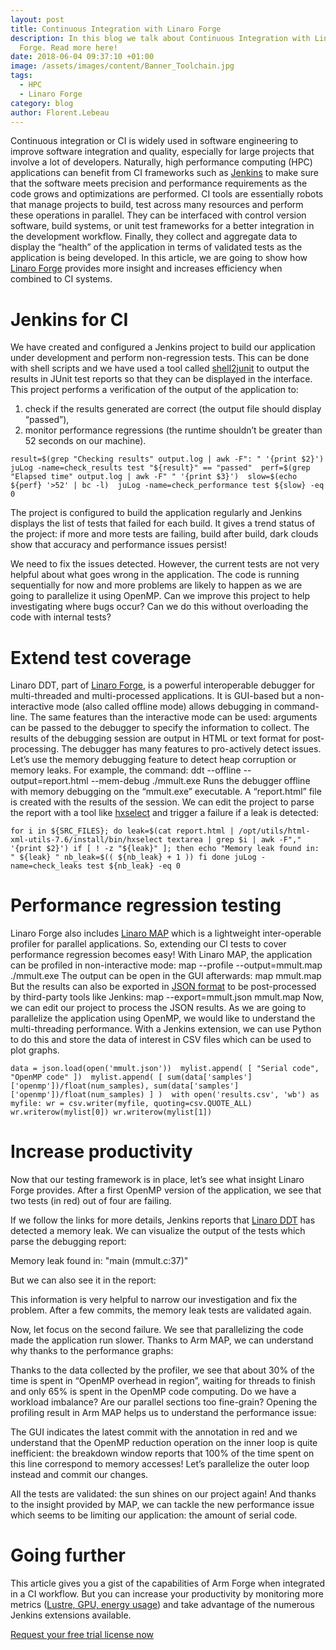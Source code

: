 ```yaml
---
layout: post
title: Continuous Integration with Linaro Forge
description: In this blog we talk about Continuous Integration with Linaro
  Forge. Read more here!
date: 2018-06-04 09:37:10 +01:00
image: /assets/images/content/Banner_Toolchain.jpg
tags:
  - HPC
  - Linaro Forge
category: blog
author: Florent.Lebeau
---
```

Continuous integration or CI is widely used in software engineering to improve software integration and quality, especially for large projects that involve a lot of developers. Naturally, high performance computing (HPC) applications can benefit from CI frameworks such as [Jenkins](https://www.jenkins.io/) to make sure that the software meets precision and performance requirements as the code grows and optimizations are performed.
CI tools are essentially robots that manage projects to build, test across many resources and perform these operations in parallel. They can be interfaced with control version software, build systems, or unit test frameworks for a better integration in the development workflow. Finally, they collect and aggregate data to display the “health” of the application in terms of validated tests as the application is being developed.
In this article, we are going to show how [Linaro Forge](https://www.linaroforge.com/documentation/) provides more insight and increases efficiency when combined to CI systems.  

# Jenkins for CI

We have created and configured a Jenkins project to build our application under development and perform non-regression tests. This can be done with shell scripts and we have used a tool called [shell2junit](https://github.com/manolo/shell2junit) to output the results in JUnit test reports so that they can be displayed in the interface.
This project performs a verification of the output of the application to:

1. check if the results generated are correct (the output file should display “passed”),
2. monitor performance regressions (the runtime shouldn’t be greater than 52 seconds on our machine).

`result=$(grep "Checking results" output.log | awk -F": " '{print $2}') 
juLog -name=check_results test "${result}" == "passed" 
perf=$(grep "Elapsed time" output.log | awk -F" " '{print $3}') 
slow=$(echo ${perf} '>52' | bc -l) 
juLog -name=check_performance test ${slow} -eq 0`

The project is configured to build the application regularly and Jenkins displays the list of tests that failed for each build. It gives a trend status of the project: if more and more tests are failing, build after build, dark clouds show that accuracy and performance issues persist!

We need to fix the issues detected. However, the current tests are not very helpful about what goes wrong in the application. The code is running sequentially for now and more problems are likely to happen as we are going to parallelize it using OpenMP. Can we improve this project to help investigating where bugs occur? Can we do this without overloading the code with internal tests?

# Extend test coverage

Linaro DDT, part of [Linaro Forge](https://www.linaroforge.com/documentation/), is a powerful interoperable debugger for multi-threaded and multi-processed applications. It is GUI-based but a non-interactive mode (also called offline mode) allows debugging in command-line. The same features than the interactive mode can be used: arguments can be passed to the debugger to specify the information to collect. The results of the debugging session are output in HTML or text format for post-processing.
The debugger has many features to pro-actively detect issues. Let’s use the memory debugging feature to detect heap corruption or memory leaks. For example, the command:
ddt --offline --output=report.html --mem-debug ./mmult.exe
Runs the debugger offline with memory debugging on the “mmult.exe” executable. A “report.html” file is created with the results of the session. We can edit the project to parse the report with a tool like [hxselect](https://www.w3.org/Tools/HTML-XML-utils/man1/hxselect.html) and trigger a failure if a leak is detected: 

`for i in ${SRC_FILES}; do
  leak=$(cat report.html | /opt/utils/html-xml-utils-7.6/install/bin/hxselect textarea | grep $i | awk -F"," '{print $2}')
  if [ ! -z "${leak}" ]; then
    echo "Memory leak found in: " ${leak} "
    nb_leak=$(( ${nb_leak} + 1 ))
  fi
done
juLog -name=check_leaks test ${nb_leak} -eq 0`

# Performance regression testing

Linaro Forge also includes [Linaro MAP](https://www.linaroforge.com/linaroMap/) which is a lightweight inter-operable profiler for parallel applications. So, extending our CI tests to cover performance regression becomes easy! With Linaro MAP, the application can be profiled in non-interactive mode:
map --profile --output=mmult.map ./mmult.exe
The output can be open in the GUI afterwards:
map mmult.map
But the results can also be exported in [JSON format](https://www.linaroforge.com/documentation/) to be post-processed by third-party tools like Jenkins:
map --export=mmult.json mmult.map
Now, we can edit our project to process the JSON results. As we are going to parallelize the application using OpenMP, we would like to understand the multi-threading performance. With a Jenkins extension, we can use Python to do this and store the data of interest in CSV files which can be used to plot graphs.

`data = json.load(open('mmult.json')) 
mylist.append( [ "Serial code", "OpenMP code" ]) 
mylist.append( [ sum(data['samples']['openmp'])/float(num_samples),
                 sum(data['samples']['openmp'])/float(num_samples) ] ) 
with open('results.csv', 'wb') as myfile:
   wr = csv.writer(myfile, quoting=csv.QUOTE_ALL)
   wr.writerow(mylist[0])
   wr.writerow(mylist[1])`

# Increase productivity

Now that our testing framework is in place, let’s see what insight Linaro Forge provides. After a first OpenMP version of the application, we see that two tests (in red) out of four are failing.

If we follow the links for more details, Jenkins reports that [Linaro DDT](https://www.linaroforge.com/linaroDdt/) has detected a memory leak. We can visualize the output of the tests which parse the debugging report:

Memory leak found in:  "main (mmult.c:37)"

But we can also see it in the report:

This information is very helpful to narrow our investigation and fix the problem. After a few commits, the memory leak tests are validated again.

Now, let focus on the second failure. We see that parallelizing the code made the application run slower. Thanks to Arm MAP, we can understand why thanks to the performance graphs:

Thanks to the data collected by the profiler, we see that about 30% of the time is spent in “OpenMP overhead in region”, waiting for threads to finish and only 65% is spent in the OpenMP code computing. Do we have a workload imbalance? Are our parallel sections too fine-grain? Opening the profiling result in Arm MAP helps us to understand the performance issue:

The GUI indicates the latest commit with the annotation in red and we understand that the OpenMP reduction operation on the inner loop is quite inefficient: the breakdown window reports that 100% of the time spent on this line correspond to memory accesses! Let’s parallelize the outer loop instead and commit our changes.

All the tests are validated: the sun shines on our project again! And thanks to the insight provided by MAP, we can tackle the new performance issue which seems to be limiting our application: the amount of serial code.

# Going further

This article gives you a gist of the capabilities of Arm Forge when integrated in a CI workflow. But you can increase your productivity by monitoring more metrics ([Lustre, GPU, energy usage](https://www.linaroforge.com/)) and take advantage of the numerous Jenkins extensions available.

[Request your free trial license now](https://www.linaroforge.com/freeTrial/)